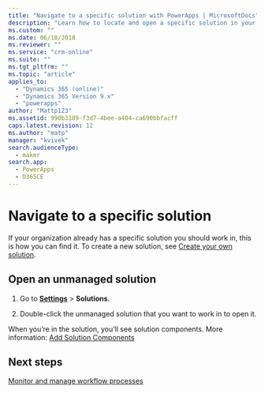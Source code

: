 ```yaml
---
title: "Navigate to a specific solution with PowerApps | MicrosoftDocs"
description: "Learn how to locate and open a specific solution in your environment"
ms.custom: ""
ms.date: 06/18/2018
ms.reviewer: ""
ms.service: "crm-online"
ms.suite: ""
ms.tgt_pltfrm: ""
ms.topic: "article"
applies_to: 
  - "Dynamics 365 (online)"
  - "Dynamics 365 Version 9.x"
  - "powerapps"
author: "Mattp123"
ms.assetid: 990b3189-f3d7-4bee-a404-ca690bbfacff
caps.latest.revision: 12
ms.author: "matp"
manager: "kvivek"
search.audienceType: 
  - maker
search.app: 
  - PowerApps
  - D365CE
---
```


# Navigate to a specific solution

If your organization already has a specific solution you should work in, this is how you can find it. To create a new solution, see [Create your own solution](create-solution.md).  
  
## Open an unmanaged solution  
  
1. Go to **[Settings](../model-driven-apps/advanced-navigation.md#settings)** > **Solutions**.  
  
2. Double-click the unmanaged solution that you want to work in to open it.  
  
 When you’re in the solution, you’ll see solution components. More information: [Add Solution Components](solutions-overview.md)  

 ## Next steps
[Monitor and manage workflow processes](/flow/monitor-manage-processes)
